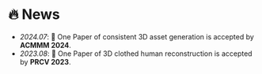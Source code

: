 # 🔥 News
- *2024.07*: 🎉 One Paper of consistent 3D asset generation is accepted by **ACMMM 2024**.
- *2023.08*: 🎉 One Paper of 3D clothed human reconstruction is accepted by **PRCV 2023**.
